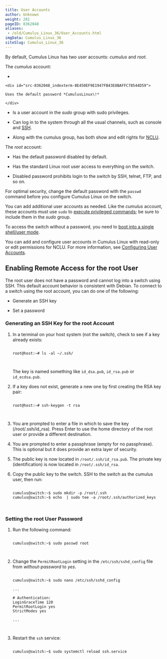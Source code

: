 ```yaml
---
title: User Accounts
author: Unknown
weight: 281
pageID: 8362048
aliases:
 - /old/Cumulus_Linux_36/User_Accounts.html
imgData: Cumulus_Linux_36
siteSlug: Cumulus_Linux_36
---
```

By default, Cumulus Linux has two user accounts: *cumulus* and *root*.

The *cumulus* account:

  - 
    
    <div id="src-8362048_indexterm-8E450EF9E1947FB43E8BAFFC78544D59">
    
    Uses the default password *CumulusLinux\!*
    
    </div>

  - Is a user account in the *sudo* group with sudo privileges.

  - Can log in to the system through all the usual channels, such as
    console and [SSH](/old/Cumulus_Linux_36/SSH_for_Remote_Access.html).

  - Along with the cumulus group, has both show and edit rights for
    [NCLU](/old/Cumulus_Linux_36/Network_Command_Line_Utility_-_NCLU.html).

The *root* account:

  - Has the default password disabled by default.

  - Has the standard Linux root user access to everything on the switch.

  - Disabled password prohibits login to the switch by SSH, telnet, FTP,
    and so on.

For optimal security, change the default password with the `passwd`
command before you configure Cumulus Linux on the switch.

You can add additional user accounts as needed. Like the *cumulus*
account, these accounts must use `sudo` to [execute privileged
commands](/old/Cumulus_Linux_36/Using_sudo_to_Delegate_Privileges.html);
be sure to include them in the *sudo* group.

To access the switch without a password, you need to [boot into a single
shell/user
mode](/old/Cumulus_Linux_36/Single_User_Mode_-_Boot_Recovery.html).

You can add and configure user accounts in Cumulus Linux with read-only
or edit permissions for NCLU. For more information, see [Configuring
User
Accounts](/old/Cumulus_Linux_36/Network_Command_Line_Utility_-_NCLU.html).

## Enabling Remote Access for the root User

The root user does not have a password and cannot log into a switch
using SSH. This default account behavior is consistent with Debian. To
connect to a switch using the root account, you can do one of the
following:

  - Generate an SSH key

  - Set a password

### Generating an SSH Key for the root Account

1.  In a terminal on your host system (not the switch), check to see if
    a key already exists:
    
    ``` 
                       
    root@host:~# ls -al ~/.ssh/
       
        
    ```
    
    The key is named something like `id_dsa.pub`, `id_rsa.pub` or
    `id_ecdsa.pub`.

2.  If a key does not exist, generate a new one by first creating the
    RSA key pair:
    
    ``` 
                       
    root@host:~# ssh-keygen -t rsa
       
        
    ```

3.  You are prompted to enter a file in which to save the key
    (/root/.ssh/id\_rsa)*.* Press Enter to use the home directory of the
    root user or provide a different destination.

4.  You are prompted to enter a passphrase (empty for no passphrase).
    This is optional but it does provide an extra layer of security.

5.  The public key is now located in `/root/.ssh/id_rsa.pub`. The
    private key (identification) is now located in `/root/.ssh/id_rsa`.

6.  Copy the public key to the switch. SSH to the switch as the cumulus
    user, then run:
    
    ``` 
                       
    cumulus@switch:~$ sudo mkdir -p /root/.ssh
    cumulus@switch:~$ echo  | sudo tee -a /root/.ssh/authorized_keys
       
        
    ```

### Setting the root User Password

1.  Run the following command:
    
    ``` 
                       
    cumulus@switch:~$ sudo passwd root
       
        
    ```

2.  Change the `PermitRootLogin` setting in the `/etc/ssh/sshd_config`
    file from *without-password* to *yes*.
    
    ``` 
                       
    cumulus@switch:~$ sudo nano /etc/ssh/sshd_config
     
    ... 
          
    # Authentication:
    LoginGraceTime 120
    PermitRootLogin yes
    StrictModes yes
          
    ...  
       
        
    ```

3.  Restart the `ssh` service:
    
    ``` 
                       
    cumulus@switch:~$ sudo systemctl reload ssh.service
       
        
    ```
